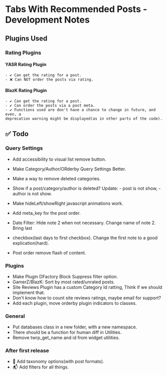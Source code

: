 # Tabs With Recommended Posts - Development Notes

## Plugins Used

### Rating Plugins

#### YASR Rating Plugin

    - ✔ Can get the rating for a post.
    - ❌ Can NOT order the posts via rating.

#### BlazK Rating Plugin

    - ✔ Can get the rating for a post.
    - ✔ Can order the posts via a post meta.
    - ✔ Functions used are don't have a chance to change in future, and even, a
    deprecation warning might be displayed(as in other parts of the code).

## ✅ Todo

### Query Settings

- Add accessibility to visual list remove button.
- Make Category/Author/ORderby Query Settings Better.
- Make a way to remove deleted categories.
- Show if a post/category/author is deleted? Update: - post is not show, - author is not show.

- Make hideLeft/showRight javascript animations work.

- Add meta_key for the post order.
- Date Filter: Hide note 2 when not necessary. Change name of note 2. Bring last
- checkbox(last days to first checkbox). Change the first note to a good explication(hard).
- Post order remove flash of content.

### Plugins

- Make Plugin DFactory Block Suppress filter option.
- GamerZ/BlazK: Sort by most rated/unrated posts.
- Site Reviews Plugin has a custom Category Id ratting, Think if we should implement that.
- Don't know how to count site reviews ratings, maybe email for support?
- Add each plugin, move orderby plugin indicators to classes.

### General

- Put databases class in a new folder, with a new namespace.
- There should be a function for human diff in Utilities.
- Remove twrp_get_name and id from widget utilities.

### After first release

- 🥇 Add taxonomy options(with post formats).
- 📬 Add filters for all things.
